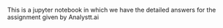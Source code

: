 This is a jupyter notebook in which we have the detailed answers for the assignment given by Analystt.ai
